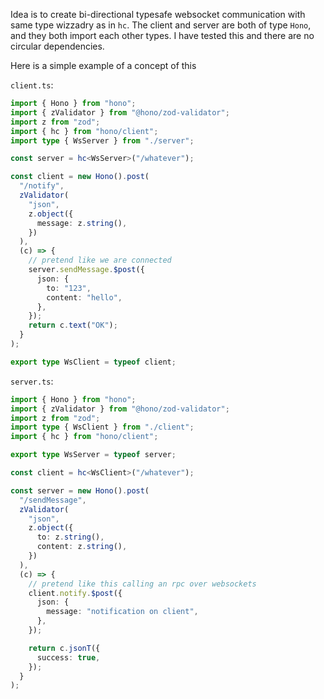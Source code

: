 Idea is to create bi-directional typesafe websocket communication with same type wizzadry as in `hc`.
The client and server are both of type `Hono`, and they both import each other types. I have tested this and there are no circular dependencies.

Here is a simple example of a concept of this

`client.ts`:

```ts
import { Hono } from "hono";
import { zValidator } from "@hono/zod-validator";
import z from "zod";
import { hc } from "hono/client";
import type { WsServer } from "./server";

const server = hc<WsServer>("/whatever");

const client = new Hono().post(
  "/notify",
  zValidator(
    "json",
    z.object({
      message: z.string(),
    })
  ),
  (c) => {
    // pretend like we are connected
    server.sendMessage.$post({
      json: {
        to: "123",
        content: "hello",
      },
    });
    return c.text("OK");
  }
);

export type WsClient = typeof client;
```

`server.ts`:

```ts
import { Hono } from "hono";
import { zValidator } from "@hono/zod-validator";
import z from "zod";
import type { WsClient } from "./client";
import { hc } from "hono/client";

export type WsServer = typeof server;

const client = hc<WsClient>("/whatever");

const server = new Hono().post(
  "/sendMessage",
  zValidator(
    "json",
    z.object({
      to: z.string(),
      content: z.string(),
    })
  ),
  (c) => {
    // pretend like this calling an rpc over websockets
    client.notify.$post({
      json: {
        message: "notification on client",
      },
    });

    return c.jsonT({
      success: true,
    });
  }
);
```

